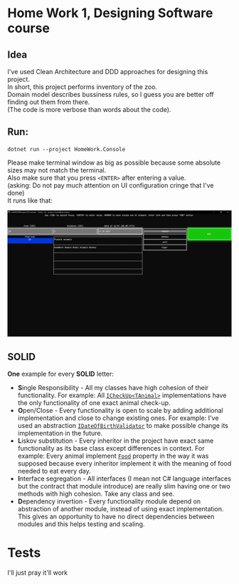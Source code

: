 # Home Work 1, Designing Software course

## Idea
I've used Clean Architecture and DDD approaches for designing this project. \
In short, this project performs inventory of the zoo. \
Domain model describes bussiness rules, so I guess you are better off finding out them from there. \
(The code is more verbose than words about the code).

## Run:
```
dotnet run --project HomeWork.Console
```
Please make terminal window as big as possible because some absolute sizes may not match the terminal. \
Also make sure that you press `<ENTER>` after entering a value. \
(asking: Do not pay much attention on UI configuration cringe that I've done) \
It runs like that: 

![alt text](image.png)

## SOLID
**One** example for every **SOLID** letter:
- **S**ingle Responsibility - All my classes have high cohesion of their functionality. For example: All [`ICheckUp<TAnimal>`](HomeWork.Domain\Model\ICheckUp.cs) implementations have the only functionality of one exact animal check-up.
- **O**pen/Close - Every functionality is open to scale by adding additional implementation and close to change existing ones. For example: I've used an abstraction [`IDateOfBirthValidator`](HomeWork.Domain\Model\Validators\IDateOfBirthValidator.cs) to make possible change its implementation in the future. 
- **L**iskov substitution - Every inheritor in the project have exact same functionality as its base class except differences in context. For example: Every animal implement [`Food`](HomeWork.Domain\Model\Animal.cs) property in the way it was supposed because every inheritor implement it with the meaning of food needed to eat every day.
- **I**nterface segregation - All interfaces (I mean not C# language interfaces but the contract that module introduce) are really slim having one or two methods with high cohesion. Take any class and see.
- **D**ependency invertion - Every functionality module depend on abstraction of another module, instead of using exact implementation. This gives an opportunity to have no direct dependencies between modules and this helps testing and scaling.

# Tests
I'll just pray it'll work